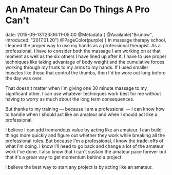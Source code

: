 # An Amateur Can Do Things A Pro Can't
date: 2015-09-13T23:06:11-05:00
@Metadata {
  @Available("Brunow", introduced: "2017.01.20")
  @PageColor(purple)
}
In massage therapy school, I leaned the proper way to use my hands as a professional therapist. As a professional, I have to consider both the massage I am working on at that moment as well as the six others I have lined up after it. I have to use proper techniques like taking advantage of body weight and the cumulative forces working through my trunk to my arms to my hands. If I used smaller muscles like those that control the thumbs, then I'd be wore out long before the day was over.

That doesn't matter when I'm giving one 30 minute massage to my significant other. I can use whatever techniques work best for me without having to worry as much about the long term consequences.

But thanks to my training &mdash; because I am a professional &mdash; I can know how to handle when I should act like an amateur and when I should act like a professional.

I believe I can add tremendous value by acting like an amateur. I can build things more quickly and figure out whether they work while breaking all the professional rules. But because I'm a professional, I know the trade-offs of what I'm doing. I know I'll need to go back and change a lot of the amateur work I've done. I also know that I can't sustain the amateur pace forever but that it's a great way to get momentum behind a project.

I believe the best way to start any project is by acting like an amateur.
